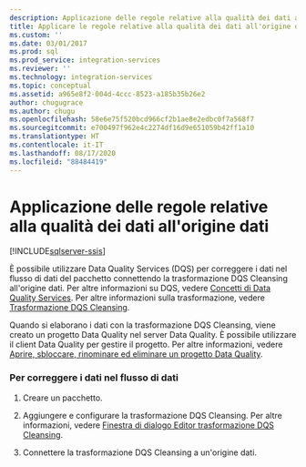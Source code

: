 ```yaml
---
description: Applicazione delle regole relative alla qualità dei dati all'origine dati
title: Applicare le regole relative alla qualità dei dati all'origine dati | Microsoft Docs
ms.custom: ''
ms.date: 03/01/2017
ms.prod: sql
ms.prod_service: integration-services
ms.reviewer: ''
ms.technology: integration-services
ms.topic: conceptual
ms.assetid: a965e8f2-004d-4ccc-8523-a185b35b26e2
author: chugugrace
ms.author: chugu
ms.openlocfilehash: 58e6e75f520bcd966cf2b1ae8e2edbc0f7a568f7
ms.sourcegitcommit: e700497f962e4c2274df16d9e651059b42ff1a10
ms.translationtype: HT
ms.contentlocale: it-IT
ms.lasthandoff: 08/17/2020
ms.locfileid: "88484419"
---
```

# <a name="apply-data-quality-rules-to-data-source"></a>Applicazione delle regole relative alla qualità dei dati all'origine dati

[!INCLUDE[sqlserver-ssis](../../../includes/applies-to-version/sqlserver-ssis.md)]


  È possibile utilizzare Data Quality Services (DQS) per correggere i dati nel flusso di dati del pacchetto connettendo la trasformazione DQS Cleansing all'origine dati. Per altre informazioni su DQS, vedere [Concetti di Data Quality Services](../../../data-quality-services/data-quality-services-concepts.md). Per altre informazioni sulla trasformazione, vedere [Trasformazione DQS Cleansing](../../../integration-services/data-flow/transformations/dqs-cleansing-transformation.md).  
  
 Quando si elaborano i dati con la trasformazione DQS Cleansing, viene creato un progetto Data Quality nel server Data Quality. È possibile utilizzare il client Data Quality per gestire il progetto. Per altre informazioni, vedere [Aprire, sbloccare, rinominare ed eliminare un progetto Data Quality](../../../data-quality-services/open-unlock-rename-and-delete-a-data-quality-project.md).  
  
### <a name="to-correct-data-in-the-data-flow"></a>Per correggere i dati nel flusso di dati  
  
1.  Creare un pacchetto.  
  
2.  Aggiungere e configurare la trasformazione DQS Cleansing. Per altre informazioni, vedere [Finestra di dialogo Editor trasformazione DQS Cleansing](../../../integration-services/data-flow/transformations/dqs-cleansing-transformation-editor-dialog-box.md).  
  
3.  Connettere la trasformazione DQS Cleansing a un'origine dati.  
  
  
